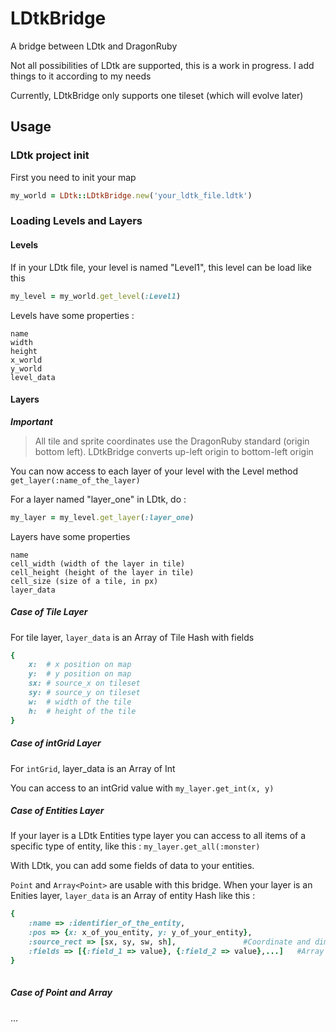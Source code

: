 # LDtkBridge
A bridge between LDtk and DragonRuby

Not all possibilities of LDtk are supported, this is a work in progress. I add things to it according to my needs

Currently, LDtkBridge only supports one tileset (which will evolve later)

## Usage

### LDtk project init
First you need to init your map

```ruby
my_world = LDtk::LDtkBridge.new('your_ldtk_file.ldtk')
```

### Loading Levels and Layers

#### Levels
If in your LDtk file, your level is named "Level1", this level can be load like this

```ruby
my_level = my_world.get_level(:Level1)
```
Levels have some properties :

```
name
width
height
x_world
y_world
level_data
```
#### Layers

***Important***
> All tile and sprite coordinates use the DragonRuby standard (origin bottom left). LDtkBridge converts up-left origin to bottom-left origin

You can now access to each layer of your level with the Level method `get_layer(:name_of_the_layer)`

For a layer named "layer_one" in LDtk, do :


```ruby
my_layer = my_level.get_layer(:layer_one)
```

Layers have some properties

```
name
cell_width (width of the layer in tile)
cell_height (height of the layer in tile)
cell_size (size of a tile, in px)
layer_data
```

##### Case of Tile Layer #####

For tile layer, `layer_data` is an Array of Tile Hash with fields
```ruby
{
	x: 	# x position on map
	y:	# y position on map
	sx:	# source_x on tileset
	sy:	# source_y on tileset
	w:	# width of the tile
	h:	# height of the tile
}
```


##### Case of intGrid Layer #####

For `intGrid`, layer_data is an Array of Int

You can access to an intGrid value with `my_layer.get_int(x, y)`


##### Case of Entities Layer #####

If your layer is a LDtk Entities type layer you can access to all items of a specific type of entity, like this : `my_layer.get_all(:monster)`

With LDtk, you can add some fields of data to your entities.

`Point` and `Array<Point>` are usable with this bridge.
When your layer is an Enities layer, `layer_data` is an Array of entity Hash like this :

```ruby
{
	:name => :identifier_of_the_entity,
	:pos => {x: x_of_you_entity, y: y_of_your_entity},
	:source_rect => [sx, sy, sw, sh],				#Coordinate and dimension of your tile in the tileset
	:fields => [{:field_1 => value}, {:field_2 => value},...]	#Array of fields
}
	
```



##### Case of Point and Array<Point> #####


...
